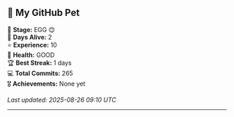 ## 🐾 My GitHub Pet

🥚 **Stage:** EGG 😊  
📅 **Days Alive:** 2  
⭐ **Experience:** 10  
💓 **Health:** GOOD  
🏆 **Best Streak:** 1 days  
💻 **Total Commits:** 265  
🎖️ **Achievements:** None yet  

*Last updated: 2025-08-26 09:10 UTC*

---
